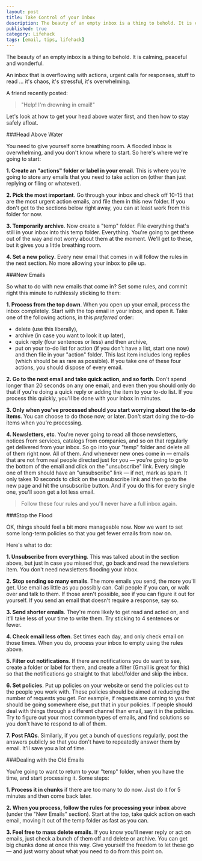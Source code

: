 ```yaml
---
layout: post
title: Take Control of your Inbox
description: The beauty of an empty inbox is a thing to behold. It is calming, peaceful and wonderful.
published: true
category: Lifehack
tags: [email, tips, lifehack]
---
```

The beauty of an empty inbox is a thing to behold. It is calming, peaceful and wonderful.

An inbox that is overflowing with actions, urgent calls for responses, stuff to read … it's chaos, it's stressful, it's overwhelming.

A friend recently posted:

> "Help! I'm drowning in email!"

Let's look at how to get your head above water first, and then how to stay safely afloat.


###Head Above Water

You need to give yourself some breathing room. A flooded inbox is overwhelming, and you don't know where to start. So here's where we're going to start:

**1\. Create an "actions" folder or label in your email**. 
 This is where you're going to store any emails that you need to take action on (other than just replying or filing or whatever).

**2\. Pick the most important**. 
 Go through your inbox and check off 10-15 that are the most urgent action emails, and file them in this new folder. If you don't get to the sections below right away, you can at least work from this folder for now.

**3\. Temporarily archive**. 
 Now create a "temp" folder. File everything that's still in your inbox into this temp folder. Everything. You're going to get these out of the way and not worry about them at the moment. We'll get to these, but it gives you a little breathing room.

**4\. Set a new policy**. 
 Every new email that comes in will follow the rules in the next section. No more allowing your inbox to pile up.



###New Emails

So what to do with new emails that come in? Set some rules, and commit right this minute to ruthlessly sticking to them:

**1\. Process from the top down**. 
 When you open up your email, process the inbox completely. Start with the top email in your inbox, and open it. Take one of the following actions, in this *preferred* order: 

  - delete (use this liberally), 
  - archive (in case you want to look it up later), 
  - quick reply (four sentences or less) and then archive, 
  - put on your to-do list for action (if you don't have a list, start one now) and then file in your "action" folder. 
This last item includes long replies (which should be as rare as possible). If you take one of these four actions, you should dispose of every email.

**2\. Go to the next email and take quick action, and so forth**. 
 Don't spend longer than 20 seconds on any one email, and even then you should only do that if you're doing a quick reply or adding the item to your to-do list. If you process this quickly, you'll be done with your inbox in minutes.

**3\. Only when you've processed should you start worrying about the to-do items**. 
 You can choose to do those now, or later. Don't start doing the to-do items when you're processing.

**4\. Newsletters, etc**. 
 You're never going to read all those newsletters, notices from services, catalogs from companies, and so on that regularly get delivered from your inbox. So go into your "temp" folder and delete all of them right now. All of them. And whenever new ones come in — emails that are not from real people directed just for you — you're going to go to the bottom of the email and click on the "unsubscribe" link. Every single one of them should have an "unsubscribe" link — if not, mark as spam. It only takes 10 seconds to click on the unsubscribe link and then go to the new page and hit the unsubscribe button. And if you do this for every single one, you'll soon get a lot less email.

>Follow these four rules and you'll never have a full inbox again.



###Stop the Flood

 OK, things should feel a bit more manageable now. Now we want to set some long-term policies so that you get fewer emails from now on.

Here's what to do:

**1\. Unsubscribe from everything**. 
 This was talked about in the section above, but just in case you missed that, go back and read the newsletters item. You don't need newsletters flooding your inbox.

**2\. Stop sending so many emails**. 
 The more emails you send, the more you'll get. Use email as little as you possibly can. Call people if you can, or walk over and talk to them. If those aren't possible, see if you can figure it out for yourself. If you send an email that doesn't require a response, say so.

**3\. Send shorter emails**. 
 They're more likely to get read and acted on, and it'll take less of your time to write them. Try sticking to 4 sentences or fewer.

**4\. Check email less often**. 
 Set times each day, and only check email on those times. When you do, process your inbox to empty using the rules above.

**5\. Filter out notifications**. 
 If there are notifications you do want to see, create a folder or label for them, and create a filter (Gmail is great for this) so that the notifications go straight to that label/folder and skip the inbox.

**6\. Set policies**. 
 Put up policies on your website or send the policies out to the people you work with. These policies should be aimed at reducing the number of requests you get. For example, if requests are coming to you that should be going somewhere else, put that in your policies. If people should deal with things through a different channel than email, say it in the policies. Try to figure out your most common types of emails, and find solutions so you don't have to respond to all of them.

**7\. Post FAQs**. 
 Similarly, if you get a bunch of questions regularly, post the answers publicly so that you don't have to repeatedly answer them by email. It'll save you a lot of time.



###Dealing with the Old Emails

You're going to want to return to your "temp" folder, when you have the time, and start processing it. Some steps:

**1\. Process it in chunks** 
 if there are too many to do now. Just do it for 5 minutes and then come back later.

**2\. When you process, follow the rules for processing your inbox** above (under the "New Emails" section). 
 Start at the top, take quick action on each email, moving it out of the temp folder as fast as you can.

**3\. Feel free to mass delete emails**. 
 If you know you'll never reply or act on emails, just check a bunch of them off and delete or archive. You can get big chunks done at once this way. Give yourself the freedom to let these go — and just worry about what you need to do from this point on.

